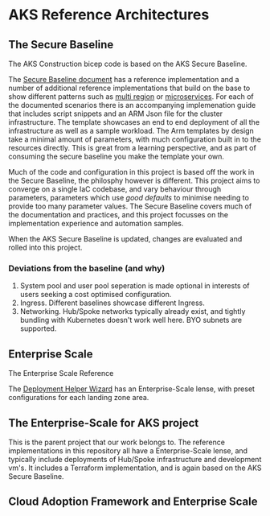 # AKS Reference Architectures

## The Secure Baseline

The AKS Construction bicep code is based on the AKS Secure Baseline.

The [Secure Baseline document](https://docs.microsoft.com/en-us/security/benchmark/azure/baselines/aks-security-baseline) has a reference implementation and a number of additional reference implementations that build on the base to show different patterns such as [multi region](https://docs.microsoft.com/en-us/azure/architecture/reference-architectures/containers/aks-multi-region/aks-multi-cluster) or [microservices](https://docs.microsoft.com/en-us/azure/architecture/reference-architectures/containers/aks-microservices/aks-microservices).
For each of the documented scenarios there is an accompanying implemenation guide that includes script snippets and an ARM Json file for the cluster infrastructure. The template  showcases an end to end deployment of all the infrastructure as well as a sample workload. The Arm templates by design take a minimal amount of parameters, with much configuration built in to the resources directly. This is great from a learning perspective, and as part of consuming the secure baseline you make the template your own.

Much of the code and configuration in this project is based off the work in the Secure Baseline, the philosphy however is different. This project aims to converge on a single IaC codebase, and vary behaviour through parameters, parameters which use *good defaults* to minimise needing to provide too many parameter values. The Secure Baseline covers much of the documentation and practices, and this project focusses on the implementation experience and automation samples.

When the AKS Secure Baseline is updated, changes are evaluated and rolled into this project.

### Deviations from the baseline (and why)
1. System pool and user pool seperation is made optional in interests of users seeking a cost optimised configuration.
2. Ingress. Different baselines showcase different Ingress.
3. Networking. Hub/Spoke networks typically already exist, and tightly bundling with Kubernetes doesn't work well here. BYO subnets are supported.

## Enterprise Scale

The Enterprise Scale Reference

The [Deployment Helper Wizard](https://azure.github.io/Aks-Construction/?default=es) has an Enterprise-Scale lense, with preset configurations for each landing zone area.

## The Enterprise-Scale for AKS project

This is the parent project that our work belongs to. The reference implementations in this repository all have a Enterprise-Scale lense, and typically include deployments of Hub/Spoke infrastructure and development vm's. It includes a Terraform implementation, and is again based on the AKS Secure Baseline.

## Cloud Adoption Framework and Enterprise Scale

